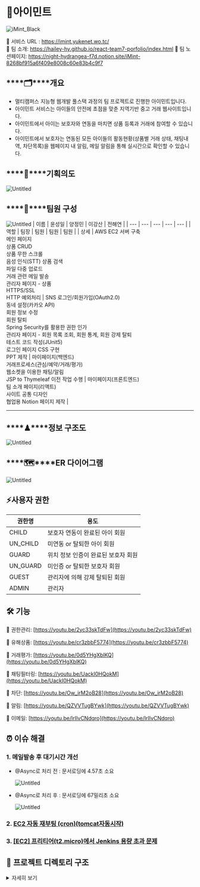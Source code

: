 # 🌿아이민트
![iMint_Black](https://user-images.githubusercontent.com/93465128/169989949-caccfa6e-0060-4167-af12-56e7058ba793.png)

🔗 서비스 URL : https://imint.yukenet.wo.tc/ <br/>
🔗 팀 소개: https://hailey-hy.github.io/react-team7-porfolio/index.html
🔗 팀 노션페이지: https://night-hydrangea-f7d.notion.site/iMint-8268bf915a6f409e8008c60e83b4c9f7

## ****🗂****개요

- 멀티캠퍼스 지능형 웹개발 풀스택 과정의 팀 프로젝트로 진행한 아이민트입니다.
- 아이민트 서비스는 아이들의 안전에 초점을 맞춘 지역기반 중고 거래 웹사이트입니다.
- 아이민트에서 아이는 보호자와 연동을 마치면 상품 등록과 거래에 참여할 수 있습니다.
- 아이민트에서 보호자는 연동된 모든 아이들의 활동현황(상품별 거래 상태, 채팅내역, 차단목록)을 웹페이지 내 알림, 메일 알림을 통해 실시간으로 확인할 수 있습니다.

## ****👊****기획의도

![Untitled](https://user-images.githubusercontent.com/93465128/166223754-08cfcc7a-68b0-4b02-b7c0-bdea59a1fb28.png)

## ****👥****팀원 구성
![Untitled](https://user-images.githubusercontent.com/93465128/169990164-006f624b-b30f-461a-be52-e99e083c106d.png)
| 이름 | 윤성일 | 양정민 | 이강산 | 전해연 |
| --- | --- | --- | --- | --- |
| 역할 | 팀장 | 팀원 | 팀원 | 팀원 |
| 상세 | AWS EC2 서버 구축 <br/> 메인 페이지 <br/>상품 CRUD <br/>상품 무한 스크롤 <br/>음성 인식(STT) 상품 검색 <br/>파일 다중 업로드 <br/>거래 관련 메일 발송 <br/>관리자 페이지 - 상품 <br/>HTTPS/SSL <br/>HTTP 예외처리 | SNS 로그인/회원가입(OAuth2.0) <br/>동네 설정(카카오 API) <br/>회원 정보 수정 <br/>회원 탈퇴 <br/>Spring Security를 활용한 권한 인가 <br/>관리자 페이지 - 회원 목록 조회, 회원 통계, 회원 강제 탈퇴 <br/>테스트 코드 작성(JUnit5) <br/>로그인 페이지 CSS 구현 <br/>PPT 제작 | 마이페이지(백엔드) <br/>거래프로세스(관심/예약/거래/평가) <br/>웹소켓을 이용한 채팅/알림 <br/>JSP to Thymeleaf 이전 작업 수행 | 마이페이지(프론트엔드) <br/>팀 소개 페이지(리액트) <br/>사이트 공통 디자인 <br/>협업용 Notion 페이지 제작 |


---


## ****♟****정보 구조도

![Untitled](https://user-images.githubusercontent.com/93465128/166220866-fa827937-b32a-48d4-a677-2182bce80bbe.png)

## ****🗺****ER 다이어그램

![Untitled](https://user-images.githubusercontent.com/93465128/166220903-db7ca9d7-4714-4fe9-a86a-75687b896fd8.png)

## ⚡️사용자 권한

| 권한명 | 용도 |
| --- | --- |
| CHILD | 보호자 연동이 완료된 아이 회원 |
| UN_CHILD | 미연동 or 탈퇴한 아이 회원 |
| GUARD | 위치 정보 인증이 완료된 보호자 회원 |
| UN_GUARD | 미인증 or 탈퇴한 보호자 회원 |
| GUEST | 관리자에 의해 강제 탈퇴된 회원 |
| ADMIN | 관리자 |


## 🛠 기능

🔗 권한관리: [https://youtu.be/2yc33skTdFw](https://youtu.be/2yc33skTdFw)

🔗 유해상품: [https://youtu.be/cr3zbbF5774](https://youtu.be/cr3zbbF5774)

🔗 거래평가: [https://youtu.be/0d5YHgXblKQ](https://youtu.be/0d5YHgXblKQ)

🔗 채팅필터링: [https://youtu.be/UackI0HQokM](https://youtu.be/UackI0HQokM)

🔗 차단: [https://youtu.be/Ow_irM2oB28](https://youtu.be/Ow_irM2oB28)

🔗 알림: [https://youtu.be/QZVVTugBYwk](https://youtu.be/QZVVTugBYwk)

🔗 이메일: [https://youtu.be/lrIIvCNdqro](https://youtu.be/lrIIvCNdqro)


## ⏰ 이슈 해결

### 1. 메일발송 후 대기시간 개선

- @Async로 처리 전 : 문서로딩에 4.57초 소요
    
    ![Untitled](https://user-images.githubusercontent.com/93465128/169992097-a0c74d7a-8039-4343-a2b9-f98b047d7938.png)
    
- @Async로 처리 후 : 문서로딩에 67밀리초 소요
    
    ![Untitled](https://user-images.githubusercontent.com/93465128/169992151-de7d4216-b0d3-4d53-b438-4c30ffa6e442.png)
    
### 2. [EC2 **자동 재부팅 (cron)(tomcat자동시작)**](https://www.notion.so/EC2-cron-tomcat-9c6d874656e64bc0aa99a93b0616a2ec)

### 3. **[[EC2] 프리티어(t2.micro)에서 Jenkins 용량 초과 문제](https://www.notion.so/EC2-t2-micro-Jenkins-909c1c483e4749e0a7d327478ce7a2a1)**

## 📒 ****프로젝트 디렉토리 구조****

<details>
<summary>자세히 보기</summary>
<div markdown="1">
    
    C:.
    |   mvnw
    |   mvnw.cmd
    |   pom.xml
    |   README.md
    |   
    \---src
        +---main
        |   +---java
        |   |   \---multi
        |   |       \---fclass
        |   |           \---iMint
        |   |               |   AsyncConfiguration.java
        |   |               |   ImintApplication.java
        |   |               |   MyWebConfig.java
        |   |               |   ServletInitializer.java
        |   |               |   
        |   |               +---admin
        |   |               |   +---controller
        |   |               |   |       AdminController.java
        |   |               |   |       
        |   |               |   +---dao
        |   |               |   |       IAdminDAO.java
        |   |               |   |       
        |   |               |   +---dto
        |   |               |   |       AdminDTO.java
        |   |               |   |       
        |   |               |   \---service
        |   |               |           AdminServiceImpl.java
        |   |               |           IAdminService.java
        |   |               |           
        |   |               +---ai
        |   |               |   +---controller
        |   |               |   |       AiController.java
        |   |               |   |       
        |   |               |   \---service
        |   |               |           INaverService.java
        |   |               |           sttServiceImpl.java
        |   |               |           
        |   |               +---block
        |   |               |   +---controller
        |   |               |   |       BlockController.java
        |   |               |   |       
        |   |               |   +---dao
        |   |               |   |       IBlockDAO.java
        |   |               |   |       
        |   |               |   +---dto
        |   |               |   |       BlockDTO.java
        |   |               |   |       
        |   |               |   \---service
        |   |               |           BlockServiceImpl.java
        |   |               |           IBlockService.java
        |   |               |           
        |   |               +---chat
        |   |               |   +---controller
        |   |               |   |       ChatController.java
        |   |               |   |       
        |   |               |   +---dao
        |   |               |   |       IChatDAO.java
        |   |               |   |       
        |   |               |   +---dto
        |   |               |   |       ChatMessageDTO.java
        |   |               |   |       ChatroomJoinCheckDTO.java
        |   |               |   |       ChatroomOpenCheckDTO.java
        |   |               |   |       
        |   |               |   \---service
        |   |               |           ChatServiceImpl.java
        |   |               |           IChatService.java
        |   |               |           
        |   |               +---common
        |   |               |   +---code
        |   |               |   |       ErrorCode.java
        |   |               |   |       
        |   |               |   +---exception
        |   |               |   |   |   HandlableException.java
        |   |               |   |   |   
        |   |               |   |   \---hadler
        |   |               |   |           ExceptionAdvice.java
        |   |               |   |           ForbiddenException.java
        |   |               |   |           InternalServerErrorException.java
        |   |               |   |           NotFoundException.java
        |   |               |   |           UnauthorizedException.java
        |   |               |   |           
        |   |               |   \---service
        |   |               |           FileServiceImpl.java
        |   |               |           IFileService.java
        |   |               |           IUtilService.java
        |   |               |           UtilServiceImpl.java
        |   |               |           
        |   |               +---goods
        |   |               |   +---controller
        |   |               |   |       GoodsController.java
        |   |               |   |       
        |   |               |   +---dao
        |   |               |   |       IGoodsDAO.java
        |   |               |   |       
        |   |               |   +---dto
        |   |               |   |       GoodsDTO.java
        |   |               |   |       GoodsImagesDTO.java
        |   |               |   |       
        |   |               |   \---service
        |   |               |           GoodsServiceImpl.java
        |   |               |           IGoodsService.java
        |   |               |           
        |   |               +---mail
        |   |               |   |   MailHandler.java
        |   |               |   |   
        |   |               |   +---controller
        |   |               |   |       MailController.java
        |   |               |   |       
        |   |               |   +---dto
        |   |               |   |       MailDTO.java
        |   |               |   |       
        |   |               |   \---service
        |   |               |           IMailService.java
        |   |               |           MailServiceImpl.java
        |   |               |           
        |   |               +---main
        |   |               |   +---controller
        |   |               |   |       MainController.java
        |   |               |   |       
        |   |               |   \---service
        |   |               |           IMainService.java
        |   |               |           MainServiceImpl.java
        |   |               |           
        |   |               +---member
        |   |               |   +---controller
        |   |               |   |       MemberCotroller.java
        |   |               |   |       
        |   |               |   +---dao
        |   |               |   |       IMemberDAO.java
        |   |               |   |       
        |   |               |   +---dto
        |   |               |   |       MemberDTO.java
        |   |               |   |       Role.java
        |   |               |   |       SessionMember.java
        |   |               |   |       ThumbnailDTO.java
        |   |               |   |       
        |   |               |   \---service
        |   |               |           IMemberService.java
        |   |               |           MemberServiceImpl.java
        |   |               |           
        |   |               +---mypage
        |   |               |   +---controller
        |   |               |   |       MypageCotroller.java
        |   |               |   |       
        |   |               |   +---dao
        |   |               |   |       IMypageDAO.java
        |   |               |   |       
        |   |               |   +---dto
        |   |               |   |       MypageBlockDTO.java
        |   |               |   |       MypageChatroomDTO.java
        |   |               |   |       MypageConnectionDTO.java
        |   |               |   |       MypageDTO.java
        |   |               |   |       
        |   |               |   \---service
        |   |               |           IMypageService.java
        |   |               |           MypageServiceImpl.java
        |   |               |           
        |   |               +---notification
        |   |               |   +---dto
        |   |               |   |       NotificationDTO.java
        |   |               |   |       
        |   |               |   \---service
        |   |               |           INotificationService.java
        |   |               |           NotificationServiceImpl.java
        |   |               |           
        |   |               +---rating
        |   |               |   +---controller
        |   |               |   |       RatingController.java
        |   |               |   |       
        |   |               |   +---dao
        |   |               |   |       IRatingDAO.java
        |   |               |   |       
        |   |               |   +---dto
        |   |               |   |       RatingDTO.java
        |   |               |   |       
        |   |               |   \---service
        |   |               |           IRatingService.java
        |   |               |           RatingServiceImpl.java
        |   |               |           
        |   |               +---security
        |   |               |   |   GenerateCertCharacter.java
        |   |               |   |   
        |   |               |   +---auth
        |   |               |   |   +---config
        |   |               |   |   |       OAuthAttributes.java
        |   |               |   |   |       SecurityConfig.java
        |   |               |   |   |       
        |   |               |   |   \---provider
        |   |               |   |           KakaoUserInfo.java
        |   |               |   |           NaverUserInfo.java
        |   |               |   |           OAuth2UserInfo.java
        |   |               |   |           
        |   |               |   +---controller
        |   |               |   |       IndexController.java
        |   |               |   |       
        |   |               |   +---dao
        |   |               |   |       ISecurityDAO.java
        |   |               |   |       
        |   |               |   +---parsing
        |   |               |   |   +---mbid
        |   |               |   |   |       ParseMbId.java
        |   |               |   |   |       
        |   |               |   |   \---role
        |   |               |   |           ParseMbRole.java
        |   |               |   |           
        |   |               |   \---service
        |   |               |           CustomOAuth2UserService.java
        |   |               |           
        |   |               +---transaction
        |   |               |   +---controller
        |   |               |   |       TransactionController.java
        |   |               |   |       
        |   |               |   +---dao
        |   |               |   |       ITransactionDAO.java
        |   |               |   |       
        |   |               |   +---dto
        |   |               |   |       TransactionDTO.java
        |   |               |   |       
        |   |               |   \---service
        |   |               |           ITransactionService.java
        |   |               |           TransactionServiceImpl.java
        |   |               |           
        |   |               +---websocket
        |   |               |   +---config
        |   |               |   |       WebSocketConfig.java
        |   |               |   |       WebSocketPrincipal.java
        |   |               |   |       
        |   |               |   \---interceptor
        |   |               |           WebSocketInterceptor.java
        |   |               |           
        |   |               \---wishlist
        |   |                   +---controller
        |   |                   |       WishlistController.java
        |   |                   |       
        |   |                   +---dao
        |   |                   |       IWishlistDAO.java
        |   |                   |       
        |   |                   +---dto
        |   |                   |       WishlistDTO.java
        |   |                   |       
        |   |                   \---service
        |   |                           IWishlistService.java
        |   |                           WishlistServiceImpl.java
        |   |                           
        |   +---resources
        |   |   |   application.properties
        |   |   |   keystore.jks
        |   |   |   
        |   |   +---mybatis
        |   |   |   |   mybatis-config.xml
        |   |   |   |   
        |   |   |   \---mappers
        |   |   |           admin-mapper.xml
        |   |   |           block-mapper.xml
        |   |   |           chat-mapper.xml
        |   |   |           goods-mapper.xml
        |   |   |           member-mapper.xml
        |   |   |           mypage-mapper.xml
        |   |   |           rating-mapper.xml
        |   |   |           security-mapper.xml
        |   |   |           transaction-mapper.xml
        |   |   |           wishlist-mapper.xml
        |   |   |           
        |   |   +---static
        |   |   |   +---css
        |   |   |   |   |   common_style.css
        |   |   |   |   |   error.css
        |   |   |   |   |   footer.css
        |   |   |   |   |   header-search.css
        |   |   |   |   |   header.css
        |   |   |   |   |   main.css
        |   |   |   |   |   
        |   |   |   |   +---admin
        |   |   |   |   |       admin_goods.css
        |   |   |   |   |       
        |   |   |   |   +---chat
        |   |   |   |   |       chatbox.css
        |   |   |   |   |       
        |   |   |   |   +---goods
        |   |   |   |   |       carousel.css
        |   |   |   |   |       goods-common-style.css
        |   |   |   |   |       goods-detail.css
        |   |   |   |   |       goods-modify.css
        |   |   |   |   |       goods-write.css
        |   |   |   |   |       
        |   |   |   |   +---member
        |   |   |   |   |       admin_member.css
        |   |   |   |   |       member_basic.css
        |   |   |   |   |       member_login.css
        |   |   |   |   |       member_register.css
        |   |   |   |   |       member_register_connect.css
        |   |   |   |   |       member_register_new.css
        |   |   |   |   |       
        |   |   |   |   +---mypage
        |   |   |   |   |       mypage_asidebar.css
        |   |   |   |   |       mypage_block.css
        |   |   |   |   |       mypage_edit.css
        |   |   |   |   |       mypage_location.css
        |   |   |   |   |       mypage_main.css
        |   |   |   |   |       mypage_mylist.css
        |   |   |   |   |       mypage_mylist_content.css
        |   |   |   |   |       mypage_withdraw.css
        |   |   |   |   |       
        |   |   |   |   \---trx
        |   |   |   |           rating.css
        |   |   |   |           
        |   |   |   +---images
        |   |   |   |       401.png
        |   |   |   |       403.png
        |   |   |   |       404.jpg
        |   |   |   |       500.jpg
        |   |   |   |       background.png
        |   |   |   |       background2.jpg
        |   |   |   |       btn_google_dark_normal_xxxhdpi.9.png
        |   |   |   |       btn_google_light_focus_xxxhdpi.9.png
        |   |   |   |       caution.png
        |   |   |   |       children.png
        |   |   |   |       default-icon.jpeg
        |   |   |   |       delete-icon.png
        |   |   |   |       fileupload.png
        |   |   |   |       goods_slide_icon_left.png
        |   |   |   |       goods_slide_icon_right.png
        |   |   |   |       hamster.png
        |   |   |   |       iMint_Black.png
        |   |   |   |       iMint_Black.psd
        |   |   |   |       iMint_White.png
        |   |   |   |       kakao_login_medium_wide.png
        |   |   |   |       login_chat.png
        |   |   |   |       login_map.png
        |   |   |   |       login_transaction.png
        |   |   |   |       mic.png
        |   |   |   |       mint.png
        |   |   |   |       mint_background.jpg
        |   |   |   |       naver_icon.png
        |   |   |   |       night-rain_0.png
        |   |   |   |       noimage.png
        |   |   |   |       plus.png
        |   |   |   |       rain_1.png
        |   |   |   |       search.png
        |   |   |   |       sun-cloud_3.png
        |   |   |   |       sun-rain_2.png
        |   |   |   |       sun_4.png
        |   |   |   |       write-icon.png
        |   |   |   |       
        |   |   |   +---js
        |   |   |   |   |   header-search.js
        |   |   |   |   |   header.js
        |   |   |   |   |   main.js
        |   |   |   |   |   
        |   |   |   |   +---admin
        |   |   |   |   |       admin_goods.js
        |   |   |   |   |       admin_member.js
        |   |   |   |   |       admin_stats.js
        |   |   |   |   |       
        |   |   |   |   +---block
        |   |   |   |   |       block.js
        |   |   |   |   |       
        |   |   |   |   +---chat
        |   |   |   |   |       chatbox.js
        |   |   |   |   |       
        |   |   |   |   +---goods
        |   |   |   |   |       carousel.js
        |   |   |   |   |       goods-detail.js
        |   |   |   |   |       goods-modify.js
        |   |   |   |   |       goods-write.js
        |   |   |   |   |       
        |   |   |   |   +---member
        |   |   |   |   |       member_login.js
        |   |   |   |   |       member_register.js
        |   |   |   |   |       
        |   |   |   |   +---mypage
        |   |   |   |   |       mypage-aside.js
        |   |   |   |   |       mypage-block.js
        |   |   |   |   |       mypage-edit.js
        |   |   |   |   |       mypage-main.js
        |   |   |   |   |       mypage-mylist.js
        |   |   |   |   |       mypage-withdraw.js
        |   |   |   |   |       
        |   |   |   |   \---trx
        |   |   |   |           rating.js
        |   |   |   |           
        |   |   |   \---libs
        |   |   |           c3.css
        |   |   |           c3.min.css
        |   |   |           c3.min.js
        |   |   |           filepond-plugin-file-encode.js
        |   |   |           filepond-plugin-file-metadata.js
        |   |   |           filepond-plugin-image-crop.js
        |   |   |           filepond-plugin-image-preview.css
        |   |   |           filepond-plugin-image-preview.js
        |   |   |           filepond.css
        |   |   |           filepond.js
        |   |   |           sweetalert.min.css
        |   |   |           sweetalert.min.js
        |   |   |           
        |   |   \---templates
        |   |       |   frags.html
        |   |       |   index.html
        |   |       |   libs.html
        |   |       |   mail.html
        |   |       |   main.html
        |   |       |   
        |   |       +---admin
        |   |       |       admin_asideBar.html
        |   |       |       admin_goods.html
        |   |       |       admin_member.html
        |   |       |       stats_member.html
        |   |       |       
        |   |       +---chat
        |   |       |       chatbox.html
        |   |       |       
        |   |       +---err
        |   |       |       401.html
        |   |       |       403.html
        |   |       |       404.html
        |   |       |       500.html
        |   |       |       deniedpage.html
        |   |       |       
        |   |       +---goods
        |   |       |       goods-detail.html
        |   |       |       goods-libs.html
        |   |       |       goods-modify.html
        |   |       |       goods-write.html
        |   |       |       
        |   |       +---member
        |   |       |       register.html
        |   |       |       register_connect.html
        |   |       |       
        |   |       +---mypage
        |   |       |   |   asideBar.html
        |   |       |   |   blocklist.html
        |   |       |   |   edit.html
        |   |       |   |   location.html
        |   |       |   |   main.html
        |   |       |   |   mylist.html
        |   |       |   |   withdraw.html
        |   |       |   |   
        |   |       |   \---mylist
        |   |       |           chat.html
        |   |       |           comp.html
        |   |       |           trade.html
        |   |       |           wish.html
        |   |       |           
        |   |       \---trx
        |   |               rating.html
        |   |               
        |   \---webapp
        \---test
            \---java
                |   DataSourceTest.java
                |   
                \---multi
                    \---fclass
                        \---iMint
                            |   ImintApplicationTest.java
                            |   
                            +---admin
                            |   +---controller
                            |   |       AdminCotrollerTest.java
                            |   |       
                            |   \---dto
                            |           AdminDTOTest.java
                            |           
                            +---block
                            |   +---controller
                            |   |       BlockCotrollerTest.java
                            |   |       
                            |   \---dto
                            |           BlockDTOTest.java
                            |           
                            +---goods
                            |   \---dto
                            |           GoodsDTOTest.java
                            |           GoodsImagesDTOTest.java
                            |           
                            +---member
                            |   \---dto
                            |           MemberDTOTest.java
                            |           
                            \---security
                                \---controller
                                        IndexControllerTest.java
    ```
  </div>
</details>
